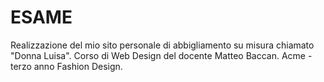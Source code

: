 # ESAME
Realizzazione del mio sito personale di abbigliamento su misura chiamato "Donna Luisa".
Corso di Web Design del docente Matteo Baccan. 
Acme - terzo anno Fashion Design.
